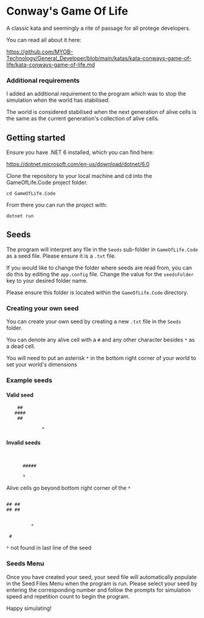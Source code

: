 # Conway's Game Of Life

A classic kata and seemingly a rite of passage for all protege developers.

You can read all about it here:

https://github.com/MYOB-Technology/General_Developer/blob/main/katas/kata-conways-game-of-life/kata-conways-game-of-life.md

### Additional requirements
I added an additional requirement to the program which was to stop the simulation when the world has stabilised.

The world is considered stabilised when the next generation of alive cells is the same as the current generation's collection of alive cells.

## Getting started
Ensure you have .NET 6 installed, which you can find here:

https://dotnet.microsoft.com/en-us/download/dotnet/6.0

Clone the repository to your local machine and cd into the GameOfLife.Code project folder. 

```
cd GameOfLife.Code
```

From there you can run the project with:

```
dotnet run
```

## Seeds
The program will interpret any file in the <code>Seeds</code> sub-folder in <code>GameOfLife.Code</code> as a seed file. 
Please ensure it is a <code>.txt</code> file.

If you would like to change the folder where seeds are read from, you can do this by editing the <code>app.config</code> file. Change the value for the <code>seedsFolder</code> key to your desired folder name.

Please ensure this folder is located within the <code>GameOfLife.Code</code> directory.

### Creating your own seed
You can create your own seed by creating a new <code>.txt</code> file in the <code>Seeds</code> folder.

You can denote any alive cell with a <code>#</code> and any other character besides <code>*</code> as a dead cell.

You will need to put an asterisk <code>*</code> in the bottom right corner of your world to set your world's dimensions

### Example seeds

#### Valid seed
```
    ##
   ####
    ##
     
             *
```

#### Invalid seeds
```


      #####
      
      *
```
Alive cells go beyond bottom right corner of the <code>*</code>

```

## ##
## ##


         *
         
 #
```
<code>*</code> not found in last line of the seed

### Seeds Menu
Once you have created your seed, your seed file will automatically populate in the Seed Files Menu when the program is run. Please select your seed by entering the corresponding number and follow the prompts for simulation speed and repetition count to begin the program.

Happy simulating!
